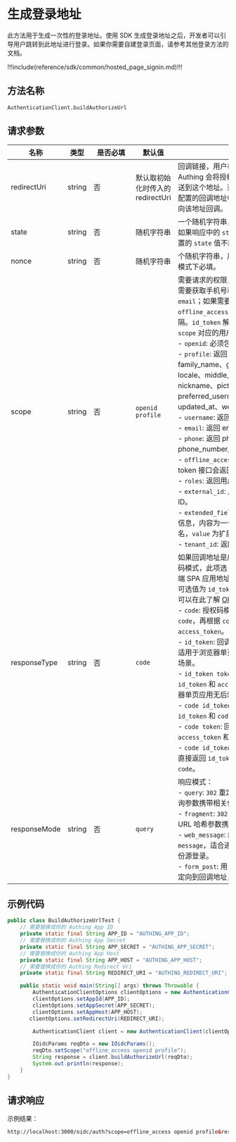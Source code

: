# 生成登录地址

<LastUpdated />

此方法用于生成一次性的登录地址。使用 SDK 生成登录地址之后，开发者可以引导用户跳转到此地址进行登录。如果你需要自建登录页面，请参考其他登录方法的文档。

!!!include(reference/sdk/common/hosted_page_signin.md)!!!

## 方法名称

`AuthenticationClient.buildAuthorizeUrl`

## 请求参数

| 名称 | 类型 | <div style="width:80px">是否必填</div> | 默认值 | <div style="width:300px">描述</div> | <div style="width:200px"></div>示例值</div> |
| ---- | ---- | ---- | ---- | ---- | ---- |
| redirectUri | string | 否 | 默认取初始化时传入的 redirectUri | 回调链接，用户在 Authing 认证成功后，Authing 会将授权码以 URL 参数的形式发送到这个地址。这个值必须出现在控制台配置的回调地址中，否则 Authing 不允许向该地址回调。 | `https://you_domain.com/callback` |
| state | string | 否 | 随机字符串 | 一个随机字符串，用于防范 CSRF 攻击，如果响应中的 `state` 值和发送请求之前设置的 `state` 值不同，说明受到攻击。 | `some-randon-string` |
| nonce | string | 否 | 随机字符串 | 个随机字符串，用于防范重放攻击，隐式模式下必填。 | `some-randon-string` |
| scope | string | 否 | `openid profile` | 需要请求的权限，必须包含 `openid`。如果需要获取手机号和邮箱需要包含 `phone email`；如果需要 `refresh_token` 需要包含 `offline_access`。多个 `scope` 请用空格分隔。`id_token` 解码后的内容中会包含这些 `scope` 对应的用户信息相关的字段。<br>- `openid`: 必须包含。<br>- `profile`: 返回 birthdate、family_name、gender，given_name、locale、middle_name、name、nickname、picture、preferred_username、profile、updated_at、website、zoneinfo 字段。<br>- `username`: 返回 username。<br>- `email`: 返回 email、email_verified。<br>- `phone`: 返回 phone_number、phone_number_verified。<br>- `offline_access`: 如果存在此参数，token 接口会返回 `refresh_token` 字段。<br>- `roles`: 返回用户的角色列表。<br>- `external_id`: 用户在原有系统的用户 ID。<br>- `extended_fields`: 返回用户的扩展字段信息，内容为一个对象，`key` 为扩展字段名，`value` 为扩展字段值。<br>- `tenant_id`: 返回用户的租户 ID。<br> | `openid profile` |
| responseType | string | 否 | `code` | 如果回调地址是后端服务地址，选择授权码模式，此项选 `code`；如果回调地址是前端 SPA 应用地址，选择隐式模式，此项填可选值为 `id_token`, `id_token token`。你可以在此了解 [OIDC 相关规范](https://openid.net/specs/openid-connect-core-1_0.html#AuthorizationExamples)。<br>- `code`: 授权码模式，回调时只返回 `code`，再根据 `code` 换取 `id_token` 和 `access_token`。<br>- `id_token`: 回调时直接返回 `id_token`，适用于浏览器单页应用无后端服务交互的场景。<br>- `id_token token`: 回调时直接返回 `id_token` 和 `access_token`，适用于浏览器单页应用无后端服务交互的场景。<br>- `code id_token`: 回调时直接返回 `id_token` 和 `code`。<br>- `code token`: 回调时直接返回 `access_token` 和 `code`。<br>- `code id_token access_token`: 回调时直接返回 `id_token`、`access_token` 和 `code`。 | `code` |
| responseMode | string | 否 | `query` | 响应模式：<br>- `query`: `302` 重定向到回调地址，通过查询参数携带相关信息。<br>- `fragment`: `302` 重定向到回调地址，通过 URL 哈希参数携带相关信息。<br>- `web_message`: 向父窗口发送 `post message`，适合通过 `popup` 方式实现外部身份源登录。<br>- `form_post`: 用自动提交表单将客户端重定向到回调地址，表单中携带相关信息。 | `query` |

## 示例代码

```java
public class BuildAuthorizeUrlTest {
    // 需要替换成你的 Authing App ID
    private static final String APP_ID = "AUTHING_APP_ID";
    // 需要替换成你的 Authing App Secret
    private static final String APP_SECRET = "AUTHING_APP_SECRET";
    // 需要替换成你的 Authing App Host
    private static final String APP_HOST = "AUTHING_APP_HOST";
    // 需要替换成你的 Authing Redirect Uri
    private static final String REDIRECT_URI = "AUTHING_REDIRECT_URI";

    public static void main(String[] args) throws Throwable {
        AuthenticationClientOptions clientOptions = new AuthenticationClientOptions();
        clientOptions.setAppId(APP_ID);
        clientOptions.setAppSecret(APP_SECRET);
        clientOptions.setAppHost(APP_HOST);
       clientOptions.setRedirectUri(REDIRECT_URI);

        AuthenticationClient client = new AuthenticationClient(clientOptions);

        IOidcParams reqDto = new IOidcParams();
        reqDto.setScope("offline_access openid profile");
        String response = client.buildAuthorizeUrl(reqDto);
        System.out.println(response);
    }
}
```

## 请求响应

示例结果：

```html
http://localhost:3000/oidc/auth?scope=offline_access openid profile&response_type=code&state=N483IjWy64L9&redirect_uri=http://localhost:111&nonce=o2653ch60lgf&prompt=consent&client_id=63478exxxxx968d84e7
```

